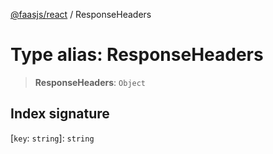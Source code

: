 [@faasjs/react](../README.md) / ResponseHeaders

# Type alias: ResponseHeaders

> **ResponseHeaders**: `Object`

## Index signature

 \[`key`: `string`\]: `string`
